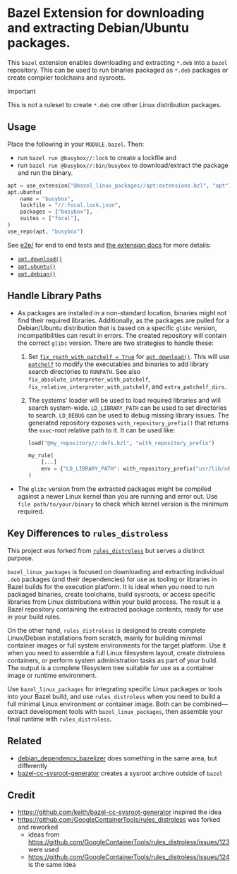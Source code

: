# Bazel Extension for downloading and extracting Debian/Ubuntu packages.

This `bazel` extension enables downloading and extracting `*.deb` into a `bazel`
repository. This can be used to run binaries packaged as `*.deb` packages or
create compiler toolchains and sysroots.

> [!IMPORTANT]
> This is not a ruleset to create `*.deb` ore other Linux distribution packages.

## Usage

Place the following in your `MODULE.bazel`. Then:

- run `bazel run @busybox//:lock` to create a lockfile and
- run `bazel run @busybox//:bin/busybox` to download/extract the package and run the binary.

```py
apt = use_extension("@bazel_linux_packages//apt:extensions.bzl", "apt")
apt.ubuntu(
    name = "busybox",
    lockfile = "//:focal.lock.json",
    packages = ["busybox"],
    suites = ["focal"],
)
use_repo(apt, "busybox")
```

See [e2e/](e2e/README.md) for end to end tests and
[the extension docs](docs/extensions.md) for more details:

- [`apt.download()`](docs/extensions.md#download)
- [`apt.ubuntu()`](docs/extensions.md#ubuntu)
- [`apt.debian()`](docs/extensions.md#debian)

## Handle Library Paths

- As packages are installed in a non-standard location, binaries might not
  find their required libraries. Additionally, as the packages are pulled for
  a Debian/Ubuntu distribution that is based on a specific `glibc` version,
  incompatibilities can result in errors. The created repository will contain
  the correct `glibc` version. There are two strategies to handle these:

  1. Set [`fix_rpath_with_patchelf = True`](docs/extensions.md#apt.install-fix_rpath_with_patchelf) for
     [`apt.download()`](docs/extensions.md#download). This will use
     [`patchelf`](https://github.com/NixOS/patchelf) to modify the executables
     and binaries to add library search directories to `RUNPATH`. See also
     `fix_absolute_interpreter_with_patchelf`,
     `fix_relative_interpreter_with_patchelf`, and `extra_patchelf_dirs`.
  2. The systems' loader will be used to load required libraries and will search
     system-wide. `LD_LIBRARY_PATH` can be used to set directories to search.
     `LD_DEBUG` can be used to debug missing library issues. The generated
     repository exposes `with_repository_prefix()` that returns the `exec`-root
     relative path to it. It can be used like:

     ```py
     load("@my_repository//:defs.bzl", "with_repository_prefix")

     my_rule(
         [...]
         env = {"LD_LIBRARY_PATH": with_repository_prefix("usr/lib/x86_64-linux-gnu")},
     )
     ```

- The `glibc` version from the extracted packages might be compiled against
  a newer Linux kernel than you are running and error out. Use
  `file path/to/your/binary` to check which kernel version is the minimum required.

## Key Differences to `rules_distroless`

This project was forked from
[`rules_distroless`](https://github.com/GoogleContainerTools/rules_distroless)
but serves a distinct purpose.

`bazel_linux_packages` is focused on downloading and extracting individual
`.deb` packages (and their dependencies) for use as tooling or libraries in
Bazel builds for the execution platform. It is ideal when you need to run
packaged binaries, create toolchains, build sysroots, or access specific
libraries from Linux distributions within your build process. The result is a
Bazel repository containing the extracted package contents, ready for use in
your build rules.

On the other hand, `rules_distroless` is designed to create complete
Linux/Debian installations from scratch, mainly for building minimal container
images or full system environments for the target platform. Use it when you need
to assemble a full Linux filesystem layout, create distroless containers, or
perform system administration tasks as part of your build. The output is a
complete filesystem tree suitable for use as a container image or runtime
environment.

Use `bazel_linux_packages` for integrating specific Linux packages or tools into
your Bazel build, and use `rules_distroless` when you need to build a full
minimal Linux environment or container image. Both can be combined—extract
development tools with `bazel_linux_packages`, then assemble your final runtime
with `rules_distroless`.

## Related

- [debian_dependency_bazelizer](https://github.com/shabanzd/debian_dependency_bazelizer)
  does something in the same area, but differently
- [bazel-cc-sysroot-generator](https://github.com/keith/bazel-cc-sysroot-generator)
  creates a sysroot archive outside of `bazel`

## Credit

- https://github.com/keith/bazel-cc-sysroot-generator inspired the idea
- https://github.com/GoogleContainerTools/rules_distroless was forked and reworked
  - ideas from https://github.com/GoogleContainerTools/rules_distroless/issues/123 were used
  - https://github.com/GoogleContainerTools/rules_distroless/issues/124 is the same idea
